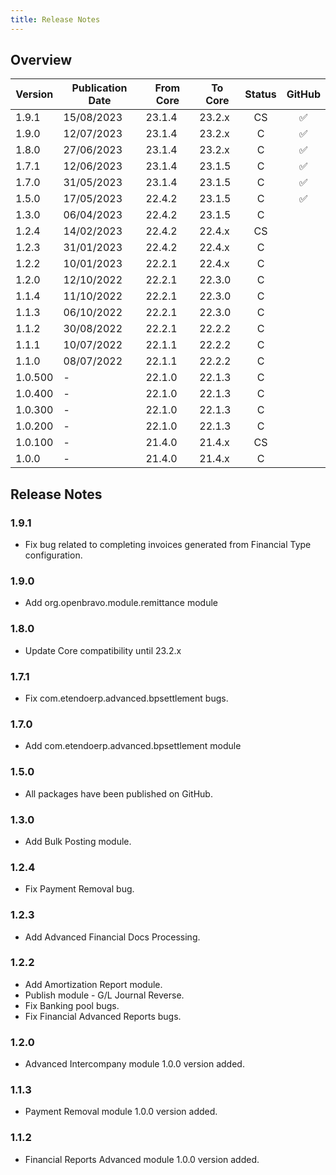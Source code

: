 ```yaml
---
title: Release Notes
---
```

## Overview

| Version | Publication Date | From Core | To Core| Status | GitHub|
| --- | --- | --- | --- | :---: | :---: |
| 1.9.1     | 15/08/2023 | 23.1.4 | 23.2.x | CS | :white_check_mark:    |
| 1.9.0     | 12/07/2023 | 23.1.4 | 23.2.x | C  | :white_check_mark:    |
| 1.8.0     | 27/06/2023 | 23.1.4 | 23.2.x | C  | :white_check_mark:    |
| 1.7.1     | 12/06/2023 | 23.1.4 | 23.1.5 | C  | :white_check_mark:    |
| 1.7.0     | 31/05/2023 | 23.1.4 | 23.1.5 | C  | :white_check_mark:    |
| 1.5.0     | 17/05/2023 | 22.4.2 | 23.1.5 | C  | :white_check_mark:    |
| 1.3.0     | 06/04/2023 | 22.4.2 | 23.1.5 | C  |                       |
| 1.2.4     | 14/02/2023 | 22.4.2 | 22.4.x | CS |                       |
| 1.2.3     | 31/01/2023 | 22.4.2 | 22.4.x | C  |                       |   
| 1.2.2     | 10/01/2023 | 22.2.1 | 22.4.x | C  |                       |
| 1.2.0     | 12/10/2022 | 22.2.1 | 22.3.0 | C  |                       |
| 1.1.4     | 11/10/2022 | 22.2.1 | 22.3.0 | C  |                       |
| 1.1.3     | 06/10/2022 | 22.2.1 | 22.3.0 | C  |                       |
| 1.1.2     | 30/08/2022 | 22.2.1 | 22.2.2 | C  |                       |
| 1.1.1     | 10/07/2022 | 22.1.1 | 22.2.2 | C  |                       |
| 1.1.0     | 08/07/2022 | 22.1.1 | 22.2.2 | C  |                       |
| 1.0.500   | -          | 22.1.0 | 22.1.3 | C  |                       |
| 1.0.400   | -          | 22.1.0 | 22.1.3 | C  |                       |
| 1.0.300   | -          | 22.1.0 | 22.1.3 | C  |                       |
| 1.0.200   | -          | 22.1.0 | 22.1.3 | C  |                       |
| 1.0.100   | -          | 21.4.0 | 21.4.x | CS |                       |
| 1.0.0     | -          | 21.4.0 | 21.4.x | C  |                       |

## Release Notes
### 1.9.1 
- Fix bug related to completing invoices generated from Financial Type configuration.
### 1.9.0 
- Add org.openbravo.module.remittance module
### 1.8.0
- Update Core compatibility until 23.2.x
### 1.7.1
- Fix com.etendoerp.advanced.bpsettlement bugs.
### 1.7.0
- Add com.etendoerp.advanced.bpsettlement module
### 1.5.0
- All packages have been published on GitHub.
### 1.3.0
- Add Bulk Posting module.

### 1.2.4
- Fix Payment Removal bug.

### 1.2.3
- Add Advanced Financial Docs Processing.

### 1.2.2
- Add Amortization Report module.
- Publish module - G/L Journal Reverse.
- Fix Banking pool bugs.
- Fix Financial Advanced Reports bugs.

### 1.2.0
- Advanced Intercompany module 1.0.0 version added.

### 1.1.3
- Payment Removal module 1.0.0 version added.

### 1.1.2
- Financial Reports Advanced module 1.0.0 version added.